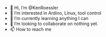 - 👋 Hi, I’m @KenRoessler
- 👀 I’m interested in Ardino, Linux, tool control
- 🌱 I’m currently learning anything I can
- 💞️ I’m looking to collaborate on nothing yet.
- 📫 How to reach me 

<!---
KenRoessler/KenRoessler is a ✨ special ✨ repository because its `README.md` (this file) appears on your GitHub profile.
You can click the Preview link to take a look at your changes.
--->
